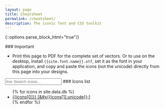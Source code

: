 ```yaml
---
layout: page
title: Cheatsheet
permalink: /cheatsheet/
description: The iconic font and CSS toolkit
---
```

{::options parse_block_html="true"/}

<div class="iconst">
</div>
<div class="importi pemu">
<div class="contact">
### Important

- Print this page to PDF for the complete set of vectors. Or to use on the desktop, install `{{site.font.name}}.otf`, set it as the font in your application, and copy and paste the icons (not the unicode) directly from this page into your designs.

</div>
</div>
<div class="nbox">
<div class="iconst cheatsheet">
<input class="livefilter" type="text" value="" placeholder="live Search icons..." />
### Icons list
<ul id="icons">
{% for icons in site.data.db %}
<li><a href="{{ '/icon/' | prepend: site.baseurl }}{{icons[0]}}/" title="{{icons[0]}}"><span class="mi mi-{{icons[0]}}"></span><span class="ulatitle">{{icons[0]}} [&amp;#x{{icons[1].unicode}};]</span></a></li>{% endfor %}
</ul>
</div>
</div>
